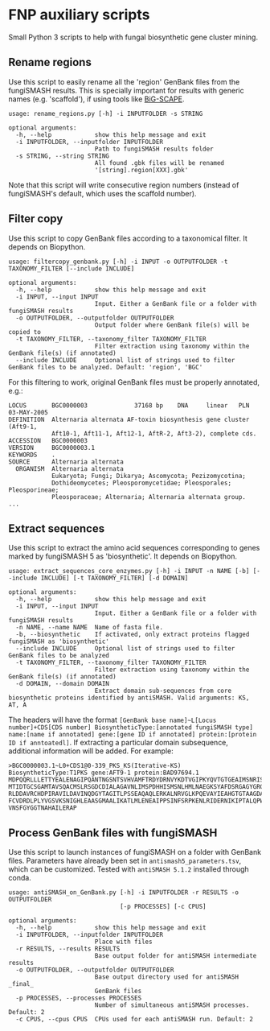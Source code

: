 # FNP auxiliary scripts

Small Python 3 scripts to help with fungal biosynthetic gene cluster mining.


## Rename regions

Use this script to easily rename all the 'region' GenBank files from the fungiSMASH results. This is specially important for results with generic names (e.g. 'scaffold'), if using tools like [BiG-SCAPE](https://git.wur.nl/medema-group/BiG-SCAPE/).

```
usage: rename_regions.py [-h] -i INPUTFOLDER -s STRING

optional arguments:
  -h, --help            show this help message and exit
  -i INPUTFOLDER, --inputfolder INPUTFOLDER
                        Path to fungiSMASH results folder
  -s STRING, --string STRING
                        All found .gbk files will be renamed
                        '[string].region[XXX].gbk'
```

Note that this script will write consecutive region numbers (instead of fungiSMASH's default, which uses the scaffold number).


## Filter copy

Use this script to copy GenBank files according to a taxonomical filter. It depends on Biopython.

```
usage: filtercopy_genbank.py [-h] -i INPUT -o OUTPUTFOLDER -t TAXONOMY_FILTER [--include INCLUDE]

optional arguments:
  -h, --help            show this help message and exit
  -i INPUT, --input INPUT
                        Input. Either a GenBank file or a folder with fungiSMASH results
  -o OUTPUTFOLDER, --outputfolder OUTPUTFOLDER
                        Output folder where GenBank file(s) will be copied to
  -t TAXONOMY_FILTER, --taxonomy_filter TAXONOMY_FILTER
                        Filter extraction using taxonomy within the GenBank file(s) (if annotated)
  --include INCLUDE     Optional list of strings used to filter GenBank files to be analyzed. Default: 'region', 'BGC'
```

For this filtering to work, original GenBank files must be properly annotated, e.g.:
```
LOCUS       BGC0000003             37168 bp    DNA     linear   PLN 03-MAY-2005
DEFINITION  Alternaria alternata AF-toxin biosynthesis gene cluster (Aft9-1,
            Aft10-1, Aft11-1, Aft12-1, AftR-2, Aft3-2), complete cds.
ACCESSION   BGC0000003
VERSION     BGC0000003.1
KEYWORDS    .
SOURCE      Alternaria alternata
  ORGANISM  Alternaria alternata
            Eukaryota; Fungi; Dikarya; Ascomycota; Pezizomycotina;
            Dothideomycetes; Pleosporomycetidae; Pleosporales; Pleosporineae;
            Pleosporaceae; Alternaria; Alternaria alternata group.
...
```


## Extract sequences

Use this script to extract the amino acid sequences corresponding to genes marked by fungiSMASH 5 as 'biosynthetic'. It depends on Biopython.

```
usage: extract_sequences_core_enzymes.py [-h] -i INPUT -n NAME [-b] [--include INCLUDE] [-t TAXONOMY_FILTER] [-d DOMAIN]

optional arguments:
  -h, --help            show this help message and exit
  -i INPUT, --input INPUT
                        Input. Either a GenBank file or a folder with fungiSMASH results
  -n NAME, --name NAME  Name of fasta file.
  -b, --biosynthetic    If activated, only extract proteins flagged fungiSMASH as 'biosynthetic'
  --include INCLUDE     Optional list of strings used to filter GenBank files to be analyzed
  -t TAXONOMY_FILTER, --taxonomy_filter TAXONOMY_FILTER
                        Filter extraction using taxonomy within the GenBank file(s) (if annotated)
  -d DOMAIN, --domain DOMAIN
                        Extract domain sub-sequences from core biosynthetic proteins identified by antiSMASH. Valid arguments: KS, AT, A
```

The headers will have the format `[GenBank base name]~L[Locus number]+CDS[CDS number] BiosyntheticType:[annotated fungiSMASH type] name:[name if annotated] gene:[gene ID if annotated] protein:[protein ID if anntoatedl]`. If extracting a particular domain subsequence, additional information will be added. For example:
```
>BGC0000003.1~L0+CDS1@0-339_PKS_KS(Iterative-KS) BiosyntheticType:T1PKS gene:AFT9-1 protein:BAD97694.1
MDPQQRLLLETTYEALENAGIPQANTNGSNTSVHVAMFTRDYDRNVYKDTVGIPKYQVTGTGEAIMSNRISHIFNLHGPS
MTIDTGCSGAMTAVSQACMSLRSGDCDIALAGAVNLIMSPDHHISMSNLHMLNAEGKSYAFDSRGAGYGRGEGVATIVMK
RLDDAVRCHDPIRAVILDAVINQDGYTAGITLPSSEAQAQLERKALNRVGLKPQEVAYIEAHGTGTAAGDAAELDALSSV
FCVDRDLPLYVGSVKSNIGHLEAASGMAALIKATLMLENEAIPPSINFSRPKENLRIDERNIKIPTALQPWPKGASARIC
VNSFGYGGTNAHAILERAP
```

## Process GenBank files with fungiSMASH

Use this script to launch instances of fungiSMASH on a folder with GenBank files. Parameters have already been set in `antismash5_parameters.tsv`, which can be customized. Tested with `antiSMASH 5.1.2` installed through conda.

```
usage: antiSMASH_on_GenBank.py [-h] -i INPUTFOLDER -r RESULTS -o OUTPUTFOLDER
                               [-p PROCESSES] [-c CPUS]

optional arguments:
  -h, --help            show this help message and exit
  -i INPUTFOLDER, --inputfolder INPUTFOLDER
                        Place with files
  -r RESULTS, --results RESULTS
                        Base output folder for antiSMASH intermediate results
  -o OUTPUTFOLDER, --outputfolder OUTPUTFOLDER
                        Base output directory used for antiSMASH _final_
                        GenBank files
  -p PROCESSES, --processes PROCESSES
                        Number of simultaneous antiSMASH processes. Default: 2
  -c CPUS, --cpus CPUS  CPUs used for each antiSMASH run. Default: 2
```
